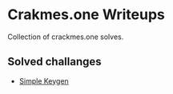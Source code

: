 # Crakmes.one Writeups

Collection of crackmes.one solves.  

## Solved challanges
- [Simple Keygen](https://github.com/karak1974/crackmes.one_writeups/blob/main/writeups/simple_keygen.md)